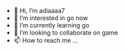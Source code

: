- 👋 Hi, I’m adiaaaa7
- 👀 I’m interested in go now
- 🌱 I’m currently learning go
- 💞️ I’m looking to collaborate on game
- 📫 How to reach me ...

<!---
adiaaaa7/adiaaaa7 is a ✨ special ✨ repository because its `README.md` (this file) appears on your GitHub profile.
You can click the Preview link to take a look at your changes.
--->
